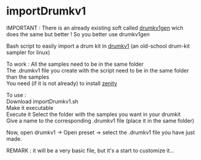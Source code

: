 # importDrumkv1

IMPORTANT : There is an already existing soft called [drumkv1gen](https://gitlab.com/AudioFranky/drumkv1gen) wich does the same but better ! So you better use drumkv1gen

Bash script to easily import a drum kit in [drumkv1](https://drumkv1.sourceforge.io/) (an old-school drum-kit sampler for linux)

To work :
All the samples need to be in the same folder  
The .drumkv1 file you create with the script need to be in the same folder than the samples  
You need (if it is not already) to install [zenity](https://github.com/GNOME/zenity)  

To use :  
Download importDrumkv1.sh  
Make it executable  
Execute it
Select the folder with the samples you want in your drumkit  
Give a name to the corresponding .drumkv1 file (place it in the same folder)  

Now, open drumkv1 -> Open preset -> select the .drumkv1 file you have just made.  

REMARK : it will be a very basic file, but it's a start to customize it...  
